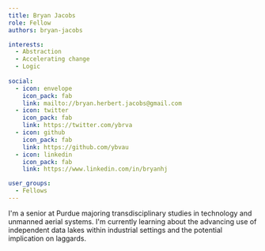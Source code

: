 ```yaml
---
title: Bryan Jacobs
role: Fellow
authors: bryan-jacobs

interests:
  - Abstraction
  - Accelerating change
  - Logic
 
social:
  - icon: envelope
    icon_pack: fab
    link: mailto://bryan.herbert.jacobs@gmail.com
  - icon: twitter
    icon_pack: fab
    link: https://twitter.com/ybrva
  - icon: github
    icon_pack: fab
    link: https://github.com/ybvau
  - icon: linkedin
    icon_pack: fab
    link: https://www.linkedin.com/in/bryanhj

user_groups:
  - Fellows
---
```

I'm a senior at Purdue majoring transdisciplinary studies in technology and unmanned aerial systems. I'm currently learning about the advancing use of independent data lakes within industrial settings and the potential implication on laggards.
